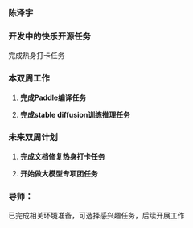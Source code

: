 ### 陈泽宇

### 开发中的快乐开源任务

完成热身打卡任务

### 本双周工作

1. **完成Paddle编译任务**

2. **完成stable diffusion训练推理任务**

### 未来双周计划

1. **完成文档修复热身打卡任务**

2. **开始做大模型专项团任务**

### 导师：
已完成相关环境准备，可选择感兴趣任务，后续开展工作
